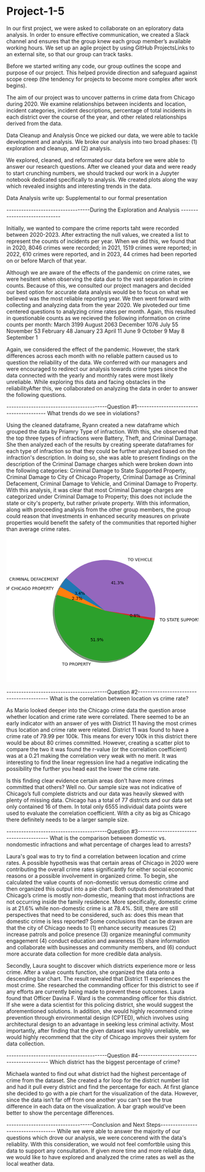 # Project-1-5
In our first project, we were asked to collaborate on an eploratory data analysis. In order to ensure effective communication, we created a Slack channel and ensures that the group knew each group member’s available working hours. We set up an agile project by using GitHub ProjectsLinks to an external site, so that our group can track tasks.

Before we started writing any code, our group outlines the scope and purpose of our project. This helped provide direction and safeguard against scope creep (the tendency for projects to become more complex after work begins).

The aim of our project was to uncover patterns in crime data from Chicago during 2020. We examine relationships between incidents and location, incident categories, incident descriptions, percentage of total incidents in each district over the course of the year, and other related relationships derived from the data.

Data Cleanup and Analysis
Once we picked our data, we were able to tackle development and analysis.
We broke our analysis into two broad phases: (1) exploration and cleanup, and (2) analysis.

We explored, cleaned, and reformated our data before we were able to answer our research questions. 
After we cleaned your data and were ready to start crunching numbers, we should tracked our work in a Jupyter notebook dedicated specifically to analysis. We created plots along the way which revealed insights and interesting trends in the data.

Data Analysis write up: Supplemental to our formal presentation

----------------------------------During the Exploration and Analysis -----------------------------

Initially, we wanted to compare the crime reports taht were recorded between 2020-2023. After extracting the null values, we created a list to represent the counts of incidents per year. When we did this, we found that in 2020, 8046 crimes were recorded; in 2021, 1519 crimes were reported; in 2022, 610 crimes were reported, and in 2023, 44 crimes had been reported on or before March of that year. 

Although we are aware of the effects of the pandemic on crime rates, we were hesitent when observing the data due to the vast separation in crime counts. Because of this, we consulted our project managers and decided our best option for accurate data analysis would be to focus on what we believed was the most reliable reporting year. We then went forward with collecting and analyzing data from the year 2020. We pivoteded our time centered questions to analyzing crime rates per month. Again, this resulted in questionable counts as we recieved the following information on crime counts per month: 
March        3199
August       2063
December     1076
July           55
November       53
February       48
January        23
April          11
June            9
October         9
May             8
September       1

Again, we considered the effect of the pandemic. However, the stark differences across each month with no reliable pattern caused us to question the reliability of the data. We conferred with our managers and were encouraged to redirect our analysis towards crime types since the data connected with the yearly and monthly rates were most likely unreliable. While exploring this data and facing obstacles in the reliabilityAfter this, we collaborated on analyzing the data in order to answer the following questions.

-----------------------------------------Question #1-----------------------------------------
What trends do we see in violations?

Using the cleaned dataframe, Ryann created a new dataframe which grouped the data by Priamry Type of infraction. With this, she observed that the top three types of infractions were Battery, Theft, and Criminal Damage. She then analyzed each of the results by creating speerate dataframes for each type of infraction so that they could be further analyzed based on the infraction's description. In doing so, she was able to present findings on the description of the Criminal Damage charges which were broken down into the following categories: Criminal Damage to State Supported Property, Criminal Damage to City of Chicago Property, Criminal Damage as Criminal Defacement, Criminal Damage to Vehicle, and Criminal Damage to Property. With this analysis, it was clear that most Criminal Damage charges are categorized under Criminal Damage to Property; this does not include the state or city's property, but rather private property. With this information, along with proceeding analysis from the other group members, the group could reason that investments in enhanced security measures on private properties would benefit the safety of the communities that reported higher than average crime rates.

![alt text](https://github.com/msryannhawkins/Project-1-5/blob/main/Chicago%20Analysis/CD_Pie.png
 "Pie Chart")
 
-----------------------------------------Question #2-----------------------------------------
What is the correlation between location vs crime rate?

As Mario looked deeper into the Chicago crime data the question arose whether location and crime rate were correlated. There seemed to be an early indicator with an answer of yes with District 11 having the most crimes thus location and crime rate were related. District 11 was found to have a crime rate of 79.99 per 100k. This means for every 100k in this district there would be about 80 crimes committed. However, creating a scatter plot to compare the two it was found the r-value (or the correlation coefficient) was at a 0.21 making the correlation very weak with no merit. It was interesting to find the linear regression line had a negative indicating the possibility the further you head east the lower the crime rate.

Is this finding clear evidence certain areas don’t have more crimes committed that others? Well no. Our sample size was not indicative of Chicago’s full complete districts and our data was heavily skewed with plenty of missing data. Chicago has a total of 77 districts and our data set only contained 16 of them. In total only 6555 individual data points were used to evaluate the correlation coefficient. With a city as big as Chicago there definitely needs to be a larger sample size.

-----------------------------------------Question #3-----------------------------------------
What is the comparison between domestic vs. nondomestic infractions and what percentage of charges lead to arrests?

Laura's goal was to try to find a correlation between location and crime rates. A possible hypothesis was that certain areas of Chicago in 2020 were contributing the overall crime rates significantly for either social economic reasons or a possible involvement in organized crime. To begin, she calculated the value counts of non-domestic versus domestic crime and then organized this output into a pie chart. Both outputs demonstrated that Chicago’s crime is mostly non-domestic, meaning that most infractions are not occurring inside the family residence. More specifically, domestic crime is at 21.6% while non-domestic crime is at 78.4%. Still, there are still perspectives that need to be considered, such as: does this mean that domestic crime is less reported? Some conclusions that can be drawn are that the city of Chicago needs to (1) enhance security measures (2) increase patrols and police presence (3) organize meaningful community engagement (4) conduct education and awareness (5) share information and collaborate with businesses and community members, and (6) conduct more accurate data collection for more credible data analysis. 

Secondly, Laura sought to discover which districts experience more or less crime. After a value counts function, she organized the data onto a descending bar chart. The result revealed that District 11 experiences the most crime. She researched the commanding officer for this district to see if any efforts are currently being made to prevent these outcomes. Laura found that Officer Davina F. Ward is the commanding officer for this district. If she were a data scientist for this policing district, she would suggest the aforementioned solutions. In addition, she would highly recommend crime prevention through environmental design (CPTED), which involves using architectural design to an advantage in seeking less criminal activity. Most importantly, after finding that the given dataset was highly unreliable, we would highly recommend that the city of Chicago improves their system for data collection. 

-----------------------------------------Question #4-----------------------------------------
Which district has the biggest percentage of crime?

Michaela wanted to find out what district had the highest percentage of crime from the dataset. She created a for loop for the district number list and had it pull every district and find the percentage for each. At first glance she decided to go with a pie chart for the visualization of the data. However, since the data isn’t far off from one another you can't see the true difference in each data on the visualization. A bar graph would’ve been better to show the percentage differences.

-----------------------------------Conclusion and Next Steps-----------------------------------
While we were able to answer the majority of our questions which drove our analysis, we were concerend with the data's reliablity. With this consideration, we would not feel comfortble using this data to support any consultation. If given more time and more reliable data, we would like to have explored and analyzed the crime rates as well as the local weather data. 
